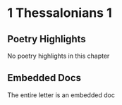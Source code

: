 # 1 Thessalonians 1

## Poetry Highlights

No poetry highlights in this chapter

## Embedded Docs

The entire letter is an embedded doc

